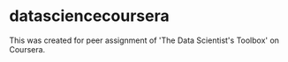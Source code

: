 datasciencecoursera
===================

This was created for peer assignment of 'The Data Scientist's Toolbox' on Coursera.
